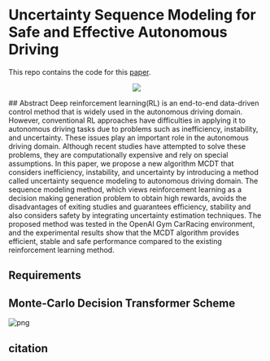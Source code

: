 # Uncertainty Sequence Modeling for Safe and Effective Autonomous Driving

This repo contains the code for this [paper]().
<p align="center">
    <img src="https://github.com/LoteeYoon/uncertainty-sequence-modeling/blob/main/CarRacing_simulation.gif?raw=true">
</p>
## Abstract
Deep reinforcement learning(RL) is an end-to-end data-driven control method that is widely used in the autonomous driving domain. However, conventional RL approaches have difficulties in applying it to autonomous driving tasks due to problems such as inefficiency, instability, and uncertainty. These issues play an important role in the autonomous driving domain. Although recent studies have attempted to solve these problems, they are computationally expensive and rely on special assumptions. In this paper, we propose a new algorithm MCDT that considers inefficiency, instability, and uncertainty by introducing a method called uncertainty sequence modeling to autonomous driving domain. The sequence modeling method, which views reinforcement learning as a decision making generation problem to obtain high rewards, avoids the disadvantages of exiting studies and guarantees efficiency, stability and also considers safety by integrating uncertainty estimation techniques. The proposed method was tested in the OpenAI Gym CarRacing environment, and the experimental results show that the MCDT algorithm provides efficient, stable and safe performance compared to the existing reinforcement learning method.

## Requirements


## Monte-Carlo Decision Transformer Scheme

![png](https://github.com/LoteeYoon/Uncertainty_Sequece_Modeling/blob/main/MCDT_scheme.PNG?raw=true)


## citation
